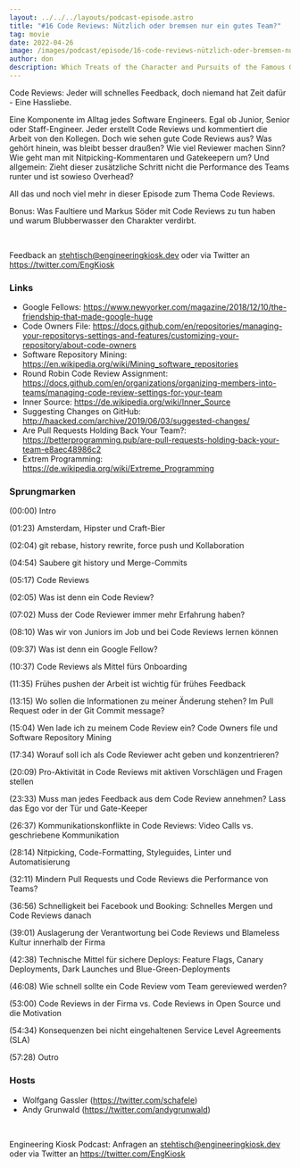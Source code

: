 ```yaml
---
layout: ../../../layouts/podcast-episode.astro
title: "#16 Code Reviews: Nützlich oder bremsen nur ein gutes Team?"
tag: movie
date: 2022-04-26
image: /images/podcast/episode/16-code-reviews-nützlich-oder-bremsen-nur-ein-gutes-team.jpg
author: don
description: Which Treats of the Character and Pursuits of the Famous Gentleman Don Quixote of La Mancha
---
```


<p><span>Code Reviews: Jeder will schnelles Feedback, doch niemand hat Zeit dafür - Eine Hassliebe.</span></p><p><span>Eine Komponente im Alltag jedes Software Engineers. Egal ob Junior, Senior oder Staff-Engineer. Jeder erstellt Code Reviews und kommentiert die Arbeit von den Kollegen. Doch wie sehen gute Code Reviews aus? Was gehört hinein, was bleibt besser draußen? Wie viel Reviewer machen Sinn? Wie geht man mit Nitpicking-Kommentaren und Gatekeepern um? Und allgemein: Zieht dieser zusätzliche Schritt nicht die Performance des Teams runter und ist sowieso Overhead?</span></p><p><span>All das und noch viel mehr in dieser Episode zum Thema Code Reviews.</span></p><p><span>Bonus: Was Faultiere und Markus Söder mit Code Reviews zu tun haben und warum Blubberwasser den Charakter verdirbt.</span></p><p><br></p><p><span>Feedback an </span><a href="mailto:stehtisch@engineeringkiosk.dev" rel="nofollow">stehtisch@engineeringkiosk.dev</a><span> oder via Twitter an </span><a href="https://twitter.com/EngKiosk" rel="nofollow">https://twitter.com/EngKiosk</a></p><h3><span>Links</span></h3><ul><li><span>Google Fellows: </span><a href="https://www.newyorker.com/magazine/2018/12/10/the-friendship-that-made-google-huge" rel="nofollow">https://www.newyorker.com/magazine/2018/12/10/the-friendship-that-made-google-huge</a></li><li><span>Code Owners File: </span><a href="https://docs.github.com/en/repositories/managing-your-repositorys-settings-and-features/customizing-your-repository/about-code-owners" rel="nofollow">https://docs.github.com/en/repositories/managing-your-repositorys-settings-and-features/customizing-your-repository/about-code-owners</a></li><li><span>Software Repository Mining: </span><a href="https://en.wikipedia.org/wiki/Mining_software_repositories" rel="nofollow">https://en.wikipedia.org/wiki/Mining_software_repositories</a></li><li><span>Round Robin Code Review Assignment: </span><a href="https://docs.github.com/en/organizations/organizing-members-into-teams/managing-code-review-settings-for-your-team" rel="nofollow">https://docs.github.com/en/organizations/organizing-members-into-teams/managing-code-review-settings-for-your-team</a></li><li><span>Inner Source: </span><a href="https://de.wikipedia.org/wiki/Inner_Source" rel="nofollow">https://de.wikipedia.org/wiki/Inner_Source</a></li><li><span>Suggesting Changes on GitHub: </span><a href="http://haacked.com/archive/2019/06/03/suggested-changes/" rel="nofollow">http://haacked.com/archive/2019/06/03/suggested-changes/</a></li><li><span>Are Pull Requests Holding Back Your Team?: </span><a href="https://betterprogramming.pub/are-pull-requests-holding-back-your-team-e8aec48986c2" rel="nofollow">https://betterprogramming.pub/are-pull-requests-holding-back-your-team-e8aec48986c2</a></li><li><span>Extrem Programming: </span><a href="https://de.wikipedia.org/wiki/Extreme_Programming" rel="nofollow">https://de.wikipedia.org/wiki/Extreme_Programming</a></li></ul><h3><span>Sprungmarken</span></h3><p><span>(00:00) Intro</span></p><p><span>(01:23) Amsterdam, Hipster und Craft-Bier</span></p><p><span>(02:04) git rebase, history rewrite, force push und Kollaboration</span></p><p><span>(04:54) Saubere git history und Merge-Commits</span></p><p><span>(05:17) Code Reviews</span></p><p><span>(02:05) Was ist denn ein Code Review?</span></p><p><span>(07:02) Muss der Code Reviewer immer mehr Erfahrung haben?</span></p><p><span>(08:10) Was wir von Juniors im Job und bei Code Reviews lernen können</span></p><p><span>(09:37) Was ist denn ein Google Fellow?</span></p><p><span>(10:37) Code Reviews als Mittel fürs Onboarding</span></p><p><span>(11:35) Frühes pushen der Arbeit ist wichtig für frühes Feedback</span></p><p><span>(13:15) Wo sollen die Informationen zu meiner Änderung stehen? Im Pull Request oder in der Git Commit message?</span></p><p><span>(15:04) Wen lade ich zu meinem Code Review ein? Code Owners file und Software Repository Mining</span></p><p><span>(17:34) Worauf soll ich als Code Reviewer acht geben und konzentrieren?</span></p><p><span>(20:09) Pro-Aktivität in Code Reviews mit aktiven Vorschlägen und Fragen stellen</span></p><p><span>(23:33) Muss man jedes Feedback aus dem Code Review annehmen? Lass das Ego vor der Tür und Gate-Keeper</span></p><p><span>(26:37) Kommunikationskonflikte in Code Reviews: Video Calls vs. geschriebene Kommunikation</span></p><p><span>(28:14) Nitpicking, Code-Formatting, Styleguides, Linter und Automatisierung</span></p><p><span>(32:11) Mindern Pull Requests und Code Reviews die Performance von Teams?</span></p><p><span>(36:56) Schnelligkeit bei Facebook und Booking: Schnelles Mergen und Code Reviews danach</span></p><p><span>(39:01) Auslagerung der Verantwortung bei Code Reviews und Blameless Kultur innerhalb der Firma</span></p><p><span>(42:38) Technische Mittel für sichere Deploys: Feature Flags, Canary Deployments, Dark Launches und Blue-Green-Deployments</span></p><p><span>(46:08) Wie schnell sollte ein Code Review vom Team gereviewed werden?</span></p><p><span>(53:00) Code Reviews in der Firma vs. Code Reviews in Open Source und die Motivation</span></p><p><span>(54:34) Konsequenzen bei nicht eingehaltenen Service Level Agreements (SLA)</span></p><p><span>(57:28) Outro</span></p><h3><span>Hosts</span></h3><ul><li><span>Wolfgang Gassler (</span><a href="https://twitter.com/schafele" rel="nofollow">https://twitter.com/schafele</a><span>)</span></li><li><span>Andy Grunwald (</span><a href="https://twitter.com/andygrunwald" rel="nofollow">https://twitter.com/andygrunwald</a><span>)</span></li></ul><p><br></p><p><span>Engineering Kiosk Podcast: Anfragen an </span><a href="http://stehtisch@engineeringkiosk.dev" rel="nofollow">stehtisch@engineeringkiosk.dev</a><span> oder via Twitter an </span><a href="https://twitter.com/EngKiosk" rel="nofollow">https://twitter.com/EngKiosk</a></p>